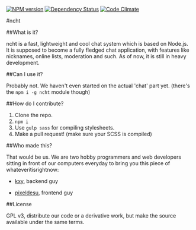 [![NPM version](https://badge.fury.io/js/ncht.svg?style=flat)](http://badge.fury.io/js/ncht) [![Dependency Status](https://david-dm.org/ncht/ncht.svg?style=flat)](https://david-dm.org/ncht/ncht) [![Code Climate](https://codeclimate.com/github/ncht/ncht/badges/gpa.svg?style=flat)](https://codeclimate.com/github/ncht/ncht)

#ncht

##What is it?

ncht is a fast, lightweight and cool chat system which is based on Node.js. It is supposed to become a fully fledged chat application, with features like nicknames, online lists, moderation and such. As of now, it is still in heavy development.

##Can I use it?

Probably not. We haven't even started on the actual 'chat' part yet.
(there's the `npm i -g ncht` module though)

##How do I contribute?

1. Clone the repo.
2. `npm i`
3. Use `gulp sass` for compiling stylesheets.
4. Make a pull request! (make sure your SCSS is compiled)

##Who made this?

That would be us. We are two hobby programmers and web developers sitting in front of our computers everyday to bring you this piece of whateveritisrightnow:

- [kxy](http://kyr.li), backend guy

- [pixeldesu](http://pixeldesu.de), frontend guy

##License

GPL v3, distribute our code or a derivative work, but make the source available under the same terms.